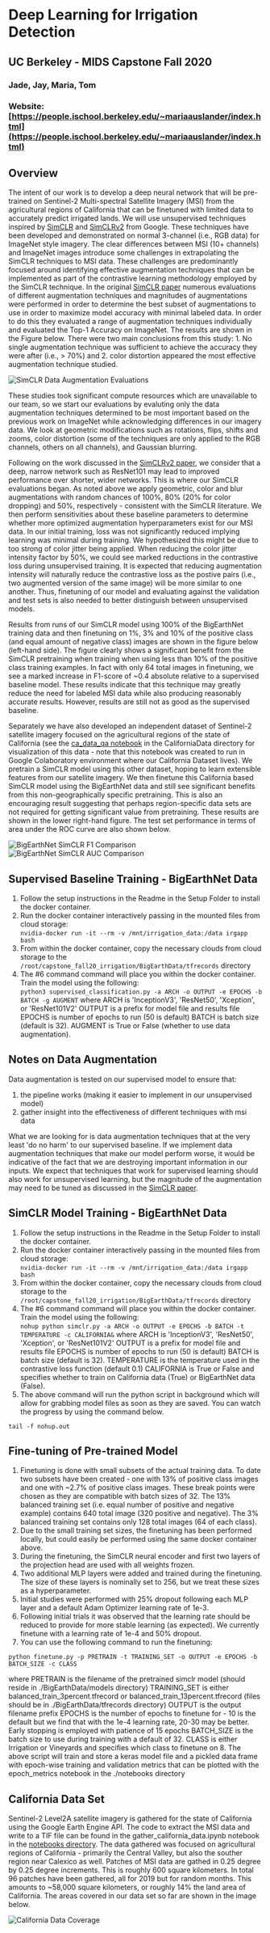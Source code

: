 # Deep Learning for Irrigation Detection
## UC Berkeley - MIDS Capstone Fall 2020
### Jade, Jay, Maria, Tom
### Website: [https://people.ischool.berkeley.edu/~mariaauslander/index.html](https://people.ischool.berkeley.edu/~mariaauslander/index.html)

## Overview
The intent of our work is to develop a deep neural network that will be pre-trained on Sentinel-2 Multi-spectral Satellite Imagery (MSI) from the agricultural regions of California that can be finetuned with limited data to accurately predict irrigated lands. We will use unsupervised techniques inspired by [SimCLR](https://arxiv.org/pdf/2002.05709.pdf) and [SimCLRv2](https://arxiv.org/pdf/2006.10029.pdf) from Google. These techniques have been developed and demonstrated on normal 3-channel (i.e., RGB data) for ImageNet style imagery. The clear differences between MSI (10+ channels) and ImageNet images introduce some challenges in extrapolating the SimCLR techniques to MSI data. These challenges are predominantly focused around identifying effective augmentation techniques that can be implemented as part of the contrastive learning methodology employed by the SimCLR technique. In the original [SimCLR paper](https://arxiv.org/pdf/2002.05709.pdf) numerous evaluations of different augmentation techniques and magnitudes of augmentations were performed in order to determine the best subset of augmentations to use in order to maximize model accuracy with minimal labeled data. In order to do this they evaluated a range of augmentation techniques individually and evaluated the Top-1 Accuracy on ImageNet. The results are shown in the Figure below. There were two main conclusions from this study:  1. No single augmentation technique was sufficient to achieve the accuracy they were after (i.e., > 70%) and  2. color distortion appeared the most effective augmentation technique studied.

![SimCLR Data Augmentation Evaluations](images/da_sensitivity.png)

These studies took significant compute resources which are unavailable to our team, so we start our evaluations by evaluting only the data augmentation techniques determined to be most important based on the previous work on ImageNet while acknowledging differences in our imagery data. We look at geometric modifications such as rotations, flips, shifts and zooms, color distortion (some of the techniques are only applied to the RGB channels, others on all channels), and Gaussian blurring.

Following on the work discussed in the [SimCLRv2 paper](https://arxiv.org/pdf/2006.10029.pdf), we consider that a deep, narrow network such as ResNet101 may lead to improved performance over shorter, wider networks. This is where our SimCLR evaluations began. As noted above we apply geometric, color and blur augmentations with random chances of 100%, 80% (20% for color dropping) and 50%, respectively - consistent with the SimCLR literature. We then perform sensitivities about these baseline parameters to determine whether more optimized augmentation hyperparameters exist for our MSI data. In our initial training, loss was not significantly reduced implying learning was minimal during training. We hypothesized this might be due to too strong of color jitter being applied. When reducing the color jitter intensity factor by 50%, we could see marked reductions in the contrastive loss during unsupervised training. It is expected that reducing augmentation intensity will naturally reduce the contrastive loss as the postive pairs (i.e., two augmented version of the same image) will be more similar to one another. Thus, finetuning of our model and evaluating against the validation and test sets is also needed to better distinguish between unsupervised models. 

Results from runs of our SimCLR model using 100% of the BigEarthNet training data and then finetuning on 1%, 3% and 10% of the positive class (and equal amount of negative class) images are shown in the figure below (left-hand side). The figure clearly shows a significant benefit from the SimCLR pretraining when training when using less than 10% of the positive class training examples. In fact with only 64 total images in finetuning, we see a marked increase in F1-score of ~0.4 absolute relative to a supervised baseline model. These results indicate that this technique may greatly reduce the need for labeled MSI data while also producing reasonably accurate results. However, results are still not as good as the supervised baseline. 

Separately we have also developed an independent dataset of Sentinel-2 satellite imagery focused on the agricultural regions of the state of California (see the [ca_data_qa notebook](CaliforniaData/) in the CaliforniaData directory for visualization of this data - note that this notebook was created to run in Google Colaboratory environment where our California Dataset lives). We pretrain a SimCLR model using this other dataset, hoping to learn extensible features from our satellite imagery. We then finetune this California based SimCLR model using the BigEarthNet data and still see significant benefits from this non-geographically specific pretraining. This is also an encouraging result suggesting that perhaps region-specific data sets are not required for getting significant value from pretraining. These results are shown in the lower right-hand figure. The test set performance in terms of area under the ROC curve are also shown below.

![BigEarthNet SimCLR F1 Comparison](images/f1score_ca.png)
![BigEarthNet SimCLR AUC Comparison](images/extensibility.png)

## Supervised Baseline Training - BigEarthNet Data
1. Follow the setup instructions in the Readme in the Setup Folder to install the docker container.
2. Run the docker container interactively passing in the mounted files from cloud storage:  
`nvidia-docker run -it --rm -v /mnt/irrigation_data:/data irgapp bash`
3. From within the docker container, copy the necessary clouds from cloud storage to the `/root/capstone_fall20_irrigation/BigEarthData/tfrecords` directory
4. The #6 command command will place you within the docker container. Train the model using the following:  
`python3 supervised_classification.py -a ARCH -o OUTPUT -e EPOCHS -b BATCH -g AUGMENT`
 where ARCH is 'InceptionV3', 'ResNet50', 'Xception', or 'ResNet101V2'
                 OUTPUT is a prefix for model file and results file
                 EPOCHS is number of epochs to run (50 is default)
                 BATCH is batch size (default is 32). 
                 AUGMENT is True or False (whether to use data augmentation).
                 
## Notes on Data Augmentation
Data augmentation is tested on our supervised model to ensure that:
1. the pipeline works (making it easier to implement in our unsupervised model)
2. gather insight into the effectiveness of different techniques with msi data

What we are looking for is data augmentation techniques that at the very least 'do no harm' to our supervised baseline. If we implement data augmentation techniques that make our model perform worse, it would be indicative of the fact that we are destroying important information in our inputs. We expect that techniques that work for supervised learning should also work for unsupervised learning, but the magnitude of the augmentation may need to be tuned as discussed in the [SimCLR paper](https://arxiv.org/pdf/2002.05709.pdf).

## SimCLR Model Training - BigEarthNet Data
1. Follow the setup instructions in the Readme in the Setup Folder to install the docker container.
2. Run the docker container interactively passing in the mounted files from cloud storage:  
`nvidia-docker run -it --rm -v /mnt/irrigation_data:/data irgapp bash`
3. From within the docker container, copy the necessary clouds from cloud storage to the `/root/capstone_fall20_irrigation/BigEarthData/tfrecords` directory
4. The #6 command command will place you within the docker container. Train the model using the following:  
`nohup python simclr.py -a ARCH -o OUTPUT -e EPOCHS -b BATCH -t TEMPERATURE -c CALIFORNIA&`
 where ARCH is 'InceptionV3', 'ResNet50', 'Xception', or 'ResNet101V2'
                 OUTPUT is a prefix for model file and results file
                 EPOCHS is number of epochs to run (50 is default)
                 BATCH is batch size (default is 32). 
                 TEMPERATURE is the temperature used in the contrastive loss function (default 0.1)
                 CALIFORNIA is True or False and specifies whether to train on California data (True) or BigEarthNet data (False).
 5. The above command will run the python script in background which will allow for grabbing model files as soon as they are saved. You can watch the progress by using the command below.
 ```
 tail -f nohup.out
 ```

## Fine-tuning of Pre-trained Model
1. Finetuning is done with small subsets of the actual training data. To date two subsets have been created - one with 13% of positive class images and one with ~2.7% of positive class images. These break points were chosen as they are compatible with batch sizes of 32. The 13% balanced training set (i.e. equal number of positive and negative example) contains 640 total image (320 positive and negative). The 3% balanced training set contains only 128 total images (64 of each class).
2. Due to the small training set sizes, the finetuning has been performed locally, but could easily be performed using the same docker container above.
3. During the finetuning, the SimCLR neural encoder and first two layers of the projection head are used with all weights frozen.
4. Two additional MLP layers were added and trained during the finetuning. The size of these layers is nominally set to 256, but we treat these sizes as a hyperparameter.
5. Initial studies were performed with 25% dropout following each MLP layer and a default Adam Optimizer learning rate of 1e-3.
6. Following initial trials it was observed that the learning rate should be reduced to provide for more stable learning (as expected). We currently finetune with a learning rate of 1e-4 and 50% dropout.
7. You can use the following command to run the finetuning:
```
python finetune.py -p PRETRAIN -t TRAINING_SET -o OUTPUT -e EPOCHS -b BATCH_SIZE -c CLASS
```
where PRETRAIN is the filename of the pretrained simclr model (should reside in ./BigEarthData/models directory)
      TRAINING_SET is either balanced_train_3percent.tfrecord or balanced_train_13percent.tfrecord (files should be in ./BigEarthData/tfrecords directory)
      OUTPUT is the output filename prefix
      EPOCHS is the number of epochs to finetune for - 10 is the default but we find that with the 1e-4 learning rate, 20-30 may be better. Early stopping is employed with patience of 15 epochs
      BATCH_SIZE is the batch size to use during training with a default of 32.
      CLASS is either Irrigation or Vineyards and specifies which class to finetune on
8. The above script will train and store a keras model file and a pickled data frame with epoch-wise training and validation metrics that can be plotted with the epoch_metrics notebook in the ./notebooks directory

## California Data Set
Sentinel-2 Level2A satellite imagery is gathered for the state of California using the Google Earth Engine API. The code to extract the MSI data and write to a TIF file can be found in the gather_california_data.ipynb notebook in the [notebooks directory](notebooks/). The data gathered was focused on agricultural regions of California - primarily the Central Valley, but also the souther region near Calexico as well. Patches of MSI data are gathed in 0.25 degree by 0.25 degree increments. This is roughly 600 square kilometers. In total 96 patches have been gathered, all for 2019 but for random months. This amounts to ~58,000 square kilometers, or roughly 14% the land area of California. The areas covered in our data set so far are shown in the image below.

![California Data Coverage](images/ca_data_coverage.png)


